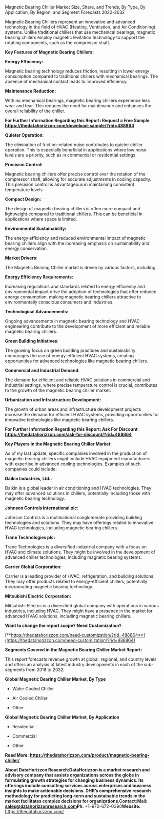 Magnetic Bearing Chiller Market Size, Share, and Trends, By Type, By
Application, By Region, and Segment Forecasts 2022-2032

Magnetic Bearing Chillers represent an innovative and advanced
technology in the field of HVAC (Heating, Ventilation, and Air
Conditioning) systems. Unlike traditional chillers that use mechanical
bearings, magnetic bearing chillers employ magnetic levitation
technology to support the rotating components, such as the compressor
shaft.

**Key Features of Magnetic Bearing Chillers:**

**Energy Efficiency:**

Magnetic bearing technology reduces friction, resulting in lower energy
consumption compared to traditional chillers with mechanical bearings.
The absence of mechanical contact leads to improved efficiency.

**Maintenance Reduction:**

With no mechanical bearings, magnetic bearing chillers experience less
wear and tear. This reduces the need for maintenance and enhances the
overall reliability of the chiller.

**For Further Information Regarding this Report: Request a Free Sample
<https://thedatahorizzon.com/download-sample/?rid=488864>**

**Quieter Operation:**

The elimination of friction-related noise contributes to quieter chiller
operation. This is especially beneficial in applications where low noise
levels are a priority, such as in commercial or residential settings.

**Precision Control:**

Magnetic bearing chillers offer precise control over the rotation of the
compressor shaft, allowing for accurate adjustments in cooling capacity.
This precision control is advantageous in maintaining consistent
temperature levels.

**Compact Design:**

The design of magnetic bearing chillers is often more compact and
lightweight compared to traditional chillers. This can be beneficial in
applications where space is limited.

**Environmental Sustainability:**

The energy efficiency and reduced environmental impact of magnetic
bearing chillers align with the increasing emphasis on sustainability
and energy conservation.

**Market Drivers:**

The Magnetic Bearing Chiller market is driven by various factors,
including:

**Energy Efficiency Requirements:**

Increasing regulations and standards related to energy efficiency and
environmental impact drive the adoption of technologies that offer
reduced energy consumption, making magnetic bearing chillers attractive
to environmentally conscious consumers and industries.

**Technological Advancements:**

Ongoing advancements in magnetic bearing technology and HVAC engineering
contribute to the development of more efficient and reliable magnetic
bearing chillers.

**Green Building Initiatives:**

The growing focus on green building practices and sustainability
encourages the use of energy-efficient HVAC systems, creating
opportunities for advanced technologies like magnetic bearing chillers.

**Commercial and Industrial Demand:**

The demand for efficient and reliable HVAC solutions in commercial and
industrial settings, where precise temperature control is crucial,
contributes to the growth of the magnetic bearing chiller market.

**Urbanization and Infrastructure Development:**

The growth of urban areas and infrastructure development projects
increase the demand for efficient HVAC systems, providing opportunities
for innovative technologies like magnetic bearing chillers.

**For Further Information Regarding this Report: Ask For Discount
<https://thedatahorizzon.com/ask-for-discount/?rid=488864>**

**Key Players in the Magnetic Bearing Chiller Market:**

As of my last update, specific companies involved in the production of
magnetic bearing chillers might include HVAC equipment manufacturers
with expertise in advanced cooling technologies. Examples of such
companies could include:

**Daikin Industries, Ltd.:**

Daikin is a global leader in air conditioning and HVAC technologies.
They may offer advanced solutions in chillers, potentially including
those with magnetic bearing technology.

**Johnson Controls International plc:**

Johnson Controls is a multinational conglomerate providing building
technologies and solutions. They may have offerings related to
innovative HVAC technologies, including magnetic bearing chillers.

**Trane Technologies plc:**

Trane Technologies is a diversified industrial company with a focus on
HVAC and climate solutions. They might be involved in the development of
advanced chiller technologies, including magnetic bearing systems.

**Carrier Global Corporation:**

Carrier is a leading provider of HVAC, refrigeration, and building
solutions. They may offer products related to energy-efficient chillers,
potentially incorporating magnetic bearing technology.

**Mitsubishi Electric Corporation:**

Mitsubishi Electric is a diversified global company with operations in
various industries, including HVAC. They might have a presence in the
market for advanced HVAC solutions, including magnetic bearing chillers.

**Want to change the report scope? Need Customization?**

[**https://thedatahorizzon.com/need-customization/?rid=488864**](https://thedatahorizzon.com/need-customization/?rid=488864)

**Segments Covered in the Magnetic Bearing Chiller Market Report:**

This report forecasts revenue growth at global, regional, and country
levels and offers an analysis of latest industry developments in each of
the sub-segments from 2018 to 2032.

**Global Magnetic Bearing Chiller Market, By Type**

-   Water Cooled Chiller

-   Air Cooled Chiller

-   Other

**Global Magnetic Bearing Chiller Market, By Application**

-   Residential

-   Commercial

-   Other

**Read More:
<https://thedatahorizzon.com/product/magnetic-bearing-chiller/>**

**About DataHorizzon Research:**DataHorizzon is a market research and
advisory company that assists organizations across the globe in
formulating growth strategies for changing business dynamics. Its
offerings include consulting services across enterprises and business
insights to make actionable decisions. DHR’s comprehensive research
methodology for predicting long-term and sustainable trends in the
market facilitates complex decisions for organizations.**Contact:Mail:**
sales@datahorizzonresearch.com**Ph:** +1–970–672–0390**Website:**
https://thedatahorizzon.com/
